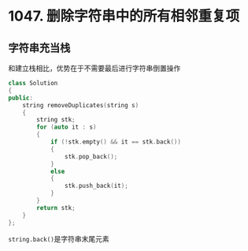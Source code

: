 # 1047. 删除字符串中的所有相邻重复项

## 字符串充当栈
和建立栈相比，优势在于不需要最后进行字符串倒置操作
```c++
class Solution
{
public:
    string removeDuplicates(string s)
    {
        string stk;
        for (auto it : s)
        {
            if (!stk.empty() && it == stk.back())
            {
                stk.pop_back();
            }
            else
            {
                stk.push_back(it);
            }
        }
        return stk;
    }
};
```
`string.back()`是字符串末尾元素